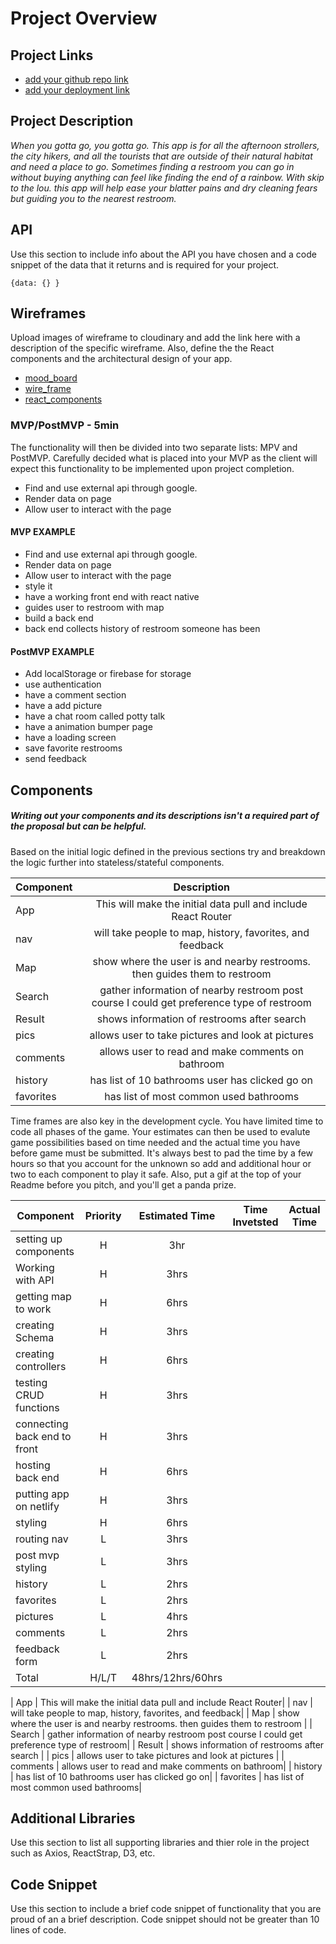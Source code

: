 # Project Overview

## Project Links

- [add your github repo link](https://github.com/brockstar512/skip_to_the_lou)
- [add your deployment link]()

## Project Description

_When you gotta go, you gotta go. This app is for all the afternoon strollers, the city hikers, and all the tourists that are outside of their natural habitat and need a place to go. Sometimes finding a restroom you can go in without buying anything can feel like finding the end of a rainbow. With skip to the lou. this app will help ease your blatter pains and dry cleaning fears but guiding you to the nearest restroom._

## API

Use this section to include info about the API you have chosen and a code snippet of the data that it returns and is required for your project. 


```
{data: {} }
```


## Wireframes

Upload images of wireframe to cloudinary and add the link here with a description of the specific wireframe. Also, define the the React components and the architectural design of your app.

- [mood_board](https://res.cloudinary.com/dq6nhmmpi/image/upload/v1588959299/project_4_mood_board_e0a1em.png)
- [wire_frame](https://res.cloudinary.com/dq6nhmmpi/image/upload/v1588959299/project_4_phone_e3qqmq.png)
- [react_components](https://res.cloudinary.com/dq6nhmmpi/image/upload/v1588960205/component_map_azly2o.png)

### MVP/PostMVP - 5min

The functionality will then be divided into two separate lists: MPV and PostMVP.  Carefully decided what is placed into your MVP as the client will expect this functionality to be implemented upon project completion.  

- Find and use external api through google.
- Render data on page 
- Allow user to interact with the page


#### MVP EXAMPLE
- Find and use external api through google.
- Render data on page 
- Allow user to interact with the page
- style it
- have a working front end with react native
- guides user to restroom with map
- build a back end
- back end collects history of restroom someone has been


#### PostMVP EXAMPLE

- Add localStorage or firebase for storage
- use authentication
- have a comment section
- have a add picture
- have a chat room called potty talk
- have a animation bumper page
- have a loading screen 
- save favorite restrooms
- send feedback

## Components
##### Writing out your components and its descriptions isn't a required part of the proposal but can be helpful.

Based on the initial logic defined in the previous sections try and breakdown the logic further into stateless/stateful components. 

| Component | Description | 
| --- | :---: |  
| App | This will make the initial data pull and include React Router| 
| nav | will take people to map, history, favorites, and feedback| 
| Map | show where the user is and nearby restrooms. then guides them to restroom | 
| Search | gather information of nearby restroom post course I could get preference type of restroom| 
| Result | shows information of restrooms after search | 
| pics | allows user to take pictures and look at pictures | 
| comments | allows user to read and make comments on bathroom|
| history | has list of 10 bathrooms user has clicked go on|
| favorites | has list of most common used bathrooms|



Time frames are also key in the development cycle.  You have limited time to code all phases of the game.  Your estimates can then be used to evalute game possibilities based on time needed and the actual time you have before game must be submitted. It's always best to pad the time by a few hours so that you account for the unknown so add and additional hour or two to each component to play it safe. Also, put a gif at the top of your Readme before you pitch, and you'll get a panda prize.

| Component | Priority | Estimated Time | Time Invetsted | Actual Time |
| --- | :---: |  :---: | :---: | :---: |
| setting up components | H | 3hr|  |
| Working with API | H | 3hrs|  |
| getting map to work | H | 6hrs| |
| creating Schema| H | 3hrs|  |
| creating controllers | H | 6hrs| |
| testing CRUD functions | H | 3hrs| |
| connecting back end to front| H |3hrs| |
| hosting back end | H | 6hrs| |
| putting app on netlify| H |3hrs| |
| styling| H | 6hrs| |
| routing nav | L | 3hrs| |
| post mvp styling| L | 3hrs| | 
| history| L | 2hrs| |
| favorites| L | 2hrs| |
| pictures| L | 4hrs| |
| comments| L | 2hrs| |
| feedback form| L | 2hrs| |
| Total | H/L/T | 48hrs/12hrs/60hrs|  |


| App | This will make the initial data pull and include React Router| 
| nav | will take people to map, history, favorites, and feedback| 
| Map | show where the user is and nearby restrooms. then guides them to restroom | 
| Search | gather information of nearby restroom post course I could get preference type of restroom| 
| Result | shows information of restrooms after search | 
| pics | allows user to take pictures and look at pictures | 
| comments | allows user to read and make comments on bathroom|
| history | has list of 10 bathrooms user has clicked go on|
| favorites | has list of most common used bathrooms|

## Additional Libraries
 Use this section to list all supporting libraries and thier role in the project such as Axios, ReactStrap, D3, etc. 

## Code Snippet

Use this section to include a brief code snippet of functionality that you are proud of an a brief description.  Code snippet should not be greater than 10 lines of code. 

```

```
